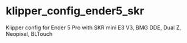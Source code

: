 # klipper_config_ender5_skr
Klipper config for Ender 5 Pro with SKR mini E3 V3, BMG DDE, Dual Z, Neopixel, BLTouch
